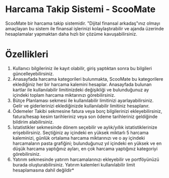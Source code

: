 # Harcama Takip Sistemi - ScooMate

ScooMate bir harcama takip sistemidir. "Dijital finansal arkadaş"ınız olmayı amaçlayan bu sistem ile finansal işlerinizi kolaylaştırabilir ve ajanda üzerinde hesaplamalar yapmaktan daha hızlı bir çözüme kavuşabilirsiniz. 

# Özellikleri

1. Kullanıcı bilgileriniz ile kayıt olabilir, giriş yaptıktan sonra bu bilgileri güncelleyebilirsiniz.
2. Anasayfada harcama kategorileri bulunmakta, ScooMate bu kategorilere eklediğiniz her bir harcama kalemini hesaplar. Anasayfada bulunan kartlar ile kullanılabilir limitinizdeki değişikliği ve bulunduğunuz ay içindeki toplam harcama miktarınızı görebilirsiniz.
3. Bütçe Planlaması sekmesi ile kullanılabilir limitinizi ayarlayabilirsiniz. Gelir ve giderlerinizi eklediğinizde kullanılabilir limitiniz hesaplanır.
4. Ödemeler Takibi sekmesine fatura veya borç bilgilerinizi ekleyebilirsiniz, fatura/hesap kesim tarihleriniz veya son ödeme tarihleriniz geldiğinde bildirim alabilirsiniz.
5. İstatistikler sekmesinde dönem seçebilir ve aylık/yıllık istatistiklerinize erişebilirsiniz. Seçtiğiniz ay içindeki en yüksek miktarlı 5 harcama kaleminizi, günlük ortalama harcama miktarınızı ve o ay içindeki harcamaların pasta grafiğini; bulunduğunuz yıl içindeki en yüksek ve en düşük harcama yaptığınız ayları, en çok harcama yaptığınız kategoriyi görebilirsiniz.
6. Yatırım sekmesinde yatırım harcamalarınızı ekleyebilir ve portföyünüzü burada oluşturabilirsiniz. Yatırım kalemleri kullanılabilir limit hesaplamasına dahil değildir*
